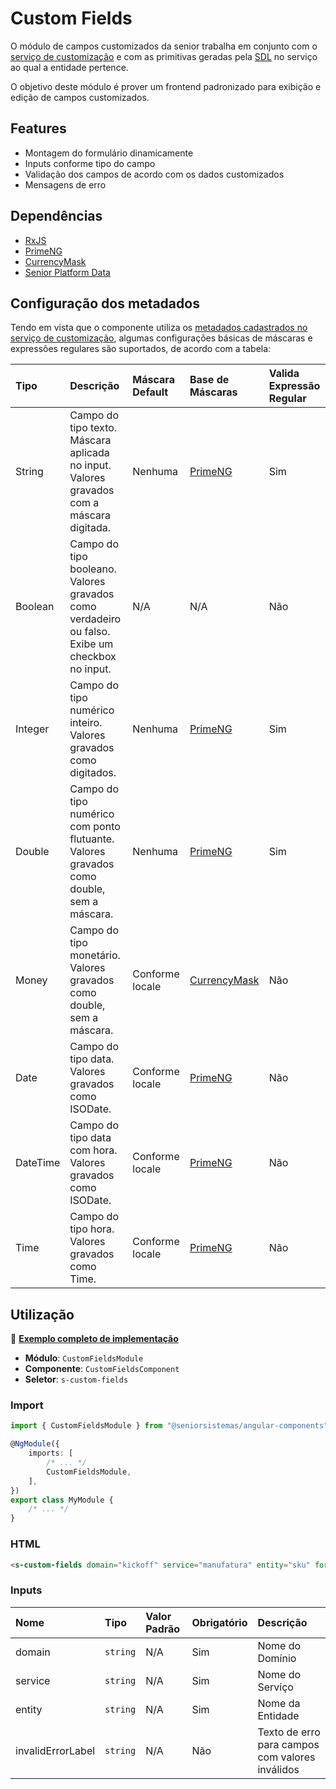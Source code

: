 # Custom Fields

O módulo de campos customizados da senior trabalha em conjunto com o [serviço de customização](http://git.senior.com.br/arquitetura/customization-management) e com as primitivas geradas pela [SDL](http://git.senior.com.br/arquitetura/sdl) no serviço ao qual a entidade pertence.

O objetivo deste módulo é prover um frontend padronizado para exibição e edição de campos customizados.

## Features

*   Montagem do formulário dinamicamente
*   Inputs conforme tipo do campo
*   Validação dos campos de acordo com os dados customizados
*   Mensagens de erro

## Dependências

*   [RxJS](https://www.npmjs.com/package/rxjs)
*   [PrimeNG](https://www.npmjs.com/package/primeng)
*   [CurrencyMask](https://www.npmjs.com/package/ng2-currency-mask)
*   [Senior Platform Data](https://www.npmjs.com/package/@seniorsistemas/senior-platform-data)

## Configuração dos metadados

Tendo em vista que o componente utiliza os [metadados cadastrados no serviço de customização](http://git.senior.com.br/arquitetura/customization-management/wikis/Campos%20customizados), algumas configurações básicas de máscaras e expressões regulares são suportados, de acordo com a tabela:

| Tipo     | Descrição                                                                                      | Máscara Default | Base de Máscaras | Valida Expressão Regular |
| :------- | :--------------------------------------------------------------------------------------------- | :-------------- | :--------------- | :----------------------- |
| String   | Campo do tipo texto. Máscara aplicada no input. Valores gravados com a máscara digitada.       | Nenhuma         | [PrimeNG]        | Sim                      |
| Boolean  | Campo do tipo booleano. Valores gravados como verdadeiro ou falso. Exibe um checkbox no input. | N/A             | N/A              | Não                      |
| Integer  | Campo do tipo numérico inteiro. Valores gravados como digitados.                               | Nenhuma         | [PrimeNG]        | Sim                      |
| Double   | Campo do tipo numérico com ponto flutuante. Valores gravados como double, sem a máscara.       | Nenhuma         | [PrimeNG]        | Sim                      |
| Money    | Campo do tipo monetário. Valores gravados como double, sem a máscara.                          | Conforme locale | [CurrencyMask]   | Não                      |
| Date     | Campo do tipo data. Valores gravados como ISODate.                                             | Conforme locale | [PrimeNG]        | Não                      |
| DateTime | Campo do tipo data com hora. Valores gravados como ISODate.                                    | Conforme locale | [PrimeNG]        | Não                      |
| Time     | Campo do tipo hora. Valores gravados como Time.                                                | Conforme locale | [PrimeNG]        | Não                      |

[currencymask]: https://github.com/cesarrew/ng2-currency-mask/blob/master/src/currency-mask.config.ts
[primeng]: https://www.primefaces.org/primeng/#/inputmask

## Utilização

:star2: [**Exemplo completo de implementação**](../../../../src/app/components/custom-fields-showcase)

*   **Módulo**: `CustomFieldsModule`
*   **Componente**: `CustomFieldsComponent`
*   **Seletor**: `s-custom-fields`

### Import

```typescript
import { CustomFieldsModule } from "@seniorsistemas/angular-components";

@NgModule({
    imports: [
        /* ... */
        CustomFieldsModule,
    ],
})
export class MyModule {
    /* ... */
}
```

### HTML

```html
<s-custom-fields domain="kickoff" service="manufatura" entity="sku" formControlName="custom" [invalidErrorLabel]="'error_invalid' | translate"></s-custom-fields>
```

### Inputs

| Nome              | Tipo     | Valor Padrão | Obrigatório | Descrição                                       |
| :---------------- | :------- | :----------- | :---------- | :---------------------------------------------- |
| domain            | `string` | N/A          | Sim         | Nome do Domínio                                 |
| service           | `string` | N/A          | Sim         | Nome do Serviço                                 |
| entity            | `string` | N/A          | Sim         | Nome da Entidade                                |
| invalidErrorLabel | `string` | N/A          | Não         | Texto de erro para campos com valores inválidos |
